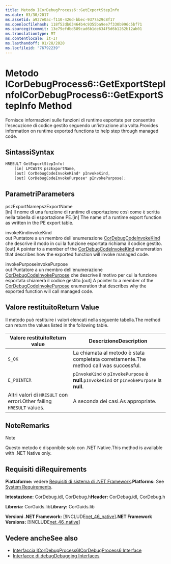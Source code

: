 ```yaml
---
title: Metodo ICorDebugProcess6::GetExportStepInfo
ms.date: 03/30/2017
ms.assetid: a927e0ac-f110-426d-bbec-9377a29c8f17
ms.openlocfilehash: 118f52db63464b4c9355ba9ee7f330b996c5bf71
ms.sourcegitcommit: 13e79efdbd589cad6b1de634f5d6b1262b12ab01
ms.translationtype: MT
ms.contentlocale: it-IT
ms.lasthandoff: 01/28/2020
ms.locfileid: "76792239"
---
```

# <a name="icordebugprocess6getexportstepinfo-method"></a><span data-ttu-id="10acf-102">Metodo ICorDebugProcess6::GetExportStepInfo</span><span class="sxs-lookup"><span data-stu-id="10acf-102">ICorDebugProcess6::GetExportStepInfo Method</span></span>
<span data-ttu-id="10acf-103">Fornisce informazioni sulle funzioni di runtime esportate per consentire l'esecuzione di codice gestito seguendo un'istruzione alla volta.</span><span class="sxs-lookup"><span data-stu-id="10acf-103">Provides information on runtime exported functions to help step through managed code.</span></span>  
  
## <a name="syntax"></a><span data-ttu-id="10acf-104">Sintassi</span><span class="sxs-lookup"><span data-stu-id="10acf-104">Syntax</span></span>  
  
```cpp  
HRESULT GetExportStepInfo(  
    [in] LPCWSTR pszExportName,   
    [out] CorDebugCodeInvokeKind* pInvokeKind,   
    [out] CorDebugCodeInvokePurpose* pInvokePurpose);  
```  
  
## <a name="parameters"></a><span data-ttu-id="10acf-105">Parametri</span><span class="sxs-lookup"><span data-stu-id="10acf-105">Parameters</span></span>  
 <span data-ttu-id="10acf-106">pszExportName</span><span class="sxs-lookup"><span data-stu-id="10acf-106">pszExportName</span></span>  
 <span data-ttu-id="10acf-107">[in] Il nome di una funzione di runtime di esportazione così come è scritta nella tabella di esportazione PE.</span><span class="sxs-lookup"><span data-stu-id="10acf-107">[in] The name of a runtime export function as written in the PE export table.</span></span>  
  
 <span data-ttu-id="10acf-108">invokeKind</span><span class="sxs-lookup"><span data-stu-id="10acf-108">invokeKind</span></span>  
 <span data-ttu-id="10acf-109">out Puntatore a un membro dell'enumerazione [CorDebugCodeInvokeKind](cordebugcodeinvokekind-enumeration.md) che descrive il modo in cui la funzione esportata richiama il codice gestito.</span><span class="sxs-lookup"><span data-stu-id="10acf-109">[out] A pointer to a member of the [CorDebugCodeInvokeKind](cordebugcodeinvokekind-enumeration.md) enumeration that describes how the exported function will invoke managed code.</span></span>  
  
 <span data-ttu-id="10acf-110">invokePurpose</span><span class="sxs-lookup"><span data-stu-id="10acf-110">invokePurpose</span></span>  
 <span data-ttu-id="10acf-111">out Puntatore a un membro dell'enumerazione [CorDebugCodeInvokePurpose](cordebugcodeinvokepurpose-enumeration.md) che descrive il motivo per cui la funzione esportata chiamerà il codice gestito.</span><span class="sxs-lookup"><span data-stu-id="10acf-111">[out] A pointer to a member of the [CorDebugCodeInvokePurpose](cordebugcodeinvokepurpose-enumeration.md) enumeration that describes why the exported function will call managed code.</span></span>  
  
## <a name="return-value"></a><span data-ttu-id="10acf-112">Valore restituito</span><span class="sxs-lookup"><span data-stu-id="10acf-112">Return Value</span></span>  
 <span data-ttu-id="10acf-113">Il metodo può restituire i valori elencati nella seguente tabella.</span><span class="sxs-lookup"><span data-stu-id="10acf-113">The method can return the values listed in the following table.</span></span>  
  
|<span data-ttu-id="10acf-114">Valore restituito</span><span class="sxs-lookup"><span data-stu-id="10acf-114">Return value</span></span>|<span data-ttu-id="10acf-115">Descrizione</span><span class="sxs-lookup"><span data-stu-id="10acf-115">Description</span></span>|  
|------------------|-----------------|  
|`S_OK`|<span data-ttu-id="10acf-116">La chiamata al metodo è stata completata correttamente.</span><span class="sxs-lookup"><span data-stu-id="10acf-116">The method call was successful.</span></span>|  
|`E_POINTER`|<span data-ttu-id="10acf-117">`pInvokeKind` o `pInvokePurpose` è **null**.</span><span class="sxs-lookup"><span data-stu-id="10acf-117">`pInvokeKind` or `pInvokePurpose` is **null**.</span></span>|  
|<span data-ttu-id="10acf-118">Altri valori di `HRESULT` con errori.</span><span class="sxs-lookup"><span data-stu-id="10acf-118">Other failing `HRESULT` values.</span></span>|<span data-ttu-id="10acf-119">A seconda dei casi.</span><span class="sxs-lookup"><span data-stu-id="10acf-119">As appropriate.</span></span>|  
  
## <a name="remarks"></a><span data-ttu-id="10acf-120">Note</span><span class="sxs-lookup"><span data-stu-id="10acf-120">Remarks</span></span>  
  
> [!NOTE]
> <span data-ttu-id="10acf-121">Questo metodo è disponibile solo con .NET Native.</span><span class="sxs-lookup"><span data-stu-id="10acf-121">This method is available with .NET Native only.</span></span>  
  
## <a name="requirements"></a><span data-ttu-id="10acf-122">Requisiti di</span><span class="sxs-lookup"><span data-stu-id="10acf-122">Requirements</span></span>  
 <span data-ttu-id="10acf-123">**Piattaforme:** vedere [Requisiti di sistema di .NET Framework](../../../../docs/framework/get-started/system-requirements.md).</span><span class="sxs-lookup"><span data-stu-id="10acf-123">**Platforms:** See [System Requirements](../../../../docs/framework/get-started/system-requirements.md).</span></span>  
  
 <span data-ttu-id="10acf-124">**Intestazione:** CorDebug.idl, CorDebug.h</span><span class="sxs-lookup"><span data-stu-id="10acf-124">**Header:** CorDebug.idl, CorDebug.h</span></span>  
  
 <span data-ttu-id="10acf-125">**Libreria:** CorGuids.lib</span><span class="sxs-lookup"><span data-stu-id="10acf-125">**Library:** CorGuids.lib</span></span>  
  
 <span data-ttu-id="10acf-126">**Versioni .NET Framework:** [!INCLUDE[net_46_native](../../../../includes/net-46-native-md.md)]</span><span class="sxs-lookup"><span data-stu-id="10acf-126">**.NET Framework Versions:** [!INCLUDE[net_46_native](../../../../includes/net-46-native-md.md)]</span></span>  
  
## <a name="see-also"></a><span data-ttu-id="10acf-127">Vedere anche</span><span class="sxs-lookup"><span data-stu-id="10acf-127">See also</span></span>

- [<span data-ttu-id="10acf-128">Interfaccia ICorDebugProcess6</span><span class="sxs-lookup"><span data-stu-id="10acf-128">ICorDebugProcess6 Interface</span></span>](icordebugprocess6-interface.md)
- [<span data-ttu-id="10acf-129">Interfacce di debug</span><span class="sxs-lookup"><span data-stu-id="10acf-129">Debugging Interfaces</span></span>](debugging-interfaces.md)
